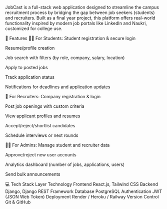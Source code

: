 JobCast is a full-stack web application designed to streamline the campus recruitment process by bridging the gap between job seekers (students) and recruiters. Built as a final year project, this platform offers real-world functionality inspired by modern job portals like LinkedIn and Naukri, customized for college use.

🚀 Features
👩‍🎓 For Students:
Student registration & secure login

Resume/profile creation

Job search with filters (by role, company, salary, location)

Apply to posted jobs

Track application status

Notifications for deadlines and application updates

🏢 For Recruiters:
Company registration & login

Post job openings with custom criteria

View applicant profiles and resumes

Accept/reject/shortlist candidates

Schedule interviews or next rounds

👨‍💼 For Admins:
Manage student and recruiter data

Approve/reject new user accounts

Analytics dashboard (number of jobs, applications, users)

Send bulk announcements

💻 Tech Stack
Layer	Technology
Frontend	React.js, Tailwind CSS
Backend	Django, Django REST Framework
Database	PostgreSQL
Authentication	JWT (JSON Web Token)
Deployment	Render / Heroku / Railway
Version Control	Git & GitHub

